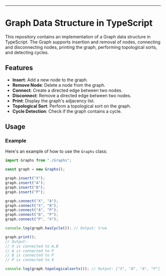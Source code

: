 
---

# Graph Data Structure in TypeScript

This repository contains an implementation of a Graph data structure in TypeScript. The Graph supports insertion and removal of nodes, connecting and disconnecting nodes, printing the graph, performing topological sorts, and detecting cycles.

## Features

- **Insert**: Add a new node to the graph.
- **Remove Node**: Delete a node from the graph.
- **Connect**: Create a directed edge between two nodes.
- **Disconnect**: Remove a directed edge between two nodes.
- **Print**: Display the graph's adjacency list.
- **Topological Sort**: Perform a topological sort on the graph.
- **Cycle Detection**: Check if the graph contains a cycle.

## Usage
   ### Example

Here's an example of how to use the `Graphs` class:

```typescript
import Graphs from "./Graphs";

const graph = new Graphs();

graph.insert("X");
graph.insert("A");
graph.insert("B");
graph.insert("P");

graph.connect("X", "A");
graph.connect("X", "B");
graph.connect("A", "P");
graph.connect("B", "P");
graph.connect("P", "X");

console.log(graph.hasCycle()); // Output: true

graph.print();
// Output:
// X is connected to A,B
// A is connected to P
// B is connected to P
// P is connected to X

console.log(graph.topologicalsorts()); // Output: ["X", "B", "A", "P"]
```
